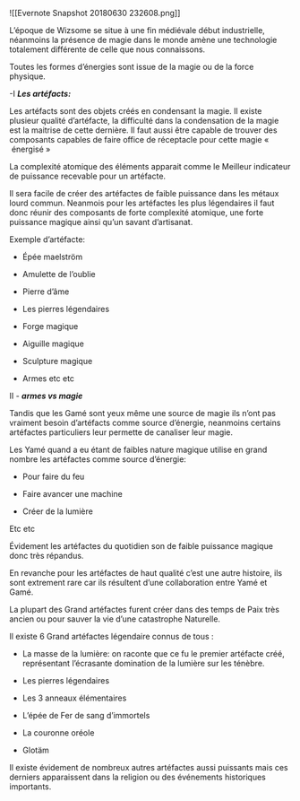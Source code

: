 ![[Evernote Snapshot 20180630 232608.png]]

L’époque de Wizsome se situe à une fin médiévale début industrielle, néanmoins la présence de magie dans le monde amène une technologie totalement différente de celle que nous connaissons.

Toutes les formes d’énergies sont issue de la magie ou de la force physique.

  

-I **_Les artéfacts:_**

  

Les artéfacts sont des objets créés en condensant la magie. Il existe plusieur qualité d’artéfacte, la difficulté dans la condensation de la magie est la maitrise de cette dernière. Il faut aussi être capable de trouver des composants capables de faire office de réceptacle pour cette magie «  énergisé »

  

La complexité atomique des éléments apparait comme le Meilleur indicateur de puissance recevable pour un artéfacte.

  

Il sera facile de créer des artéfactes de faible puissance dans les métaux lourd commun. Neanmois pour les artéfactes les plus légendaires il faut donc réunir des composants de forte complexité atomique, une forte puissance magique ainsi qu’un savant d’artisanat.

  

Exemple d’artéfacte:

- Épée maelström 
    
- Amulette de l’oublie
    
- Pierre d’âme
    
- Les pierres légendaires
    
- Forge magique
    
- Aiguille magique
    
- Sculpture magique 
    
- Armes etc etc
    

  

  

II - **_armes vs magie_**

  

Tandis que les Gamé sont yeux même une source de magie ils n’ont pas vraiment besoin d’artéfacts comme source d’énergie, neanmoins certains artéfactes particuliers leur permette de canaliser leur magie.

  

Les Yamé quand a eu étant de faibles nature magique utilise en grand nombre les artéfactes comme source d’énergie:

- Pour faire du feu
    
- Faire avancer une machine
    
- Créer de la lumière 
    

Etc etc

Évidement les artéfactes du quotidien son de faible puissance magique donc très répandus.

  

En revanche pour les artéfactes de haut qualité c’est une autre histoire, ils sont extrement rare car ils résultent d’une collaboration entre Yamé et Gamé.

  

La plupart des Grand artéfactes furent créer dans des temps de Paix très ancien ou pour sauver la vie d’une catastrophe Naturelle.

  

Il existe 6 Grand artéfactes légendaire connus de tous :

- La masse de la lumière: on raconte que ce fu le premier artéfacte créé, représentant l’écrasante domination de la lumière sur les ténèbre.
    
- Les pierres légendaires
    
- Les 3 anneaux élémentaires
    
- L’épée de Fer de sang d’immortels
    
- La couronne oréole
    
- Glotäm
    

Il existe évidement de nombreux autres artéfactes aussi puissants mais ces derniers apparaissent dans la religion ou des événements historiques importants.